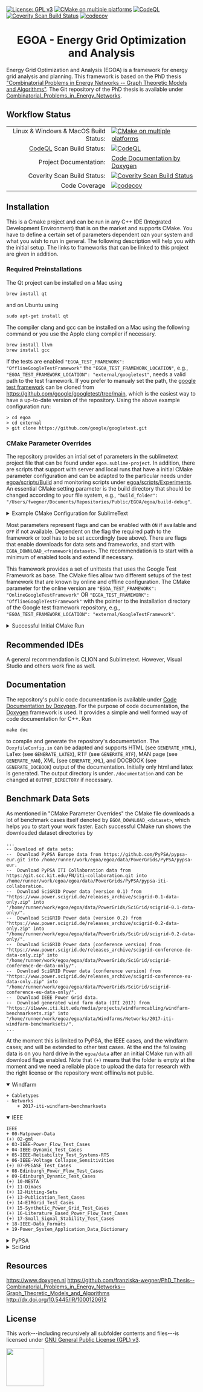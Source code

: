 [![License: GPL v3](https://img.shields.io/badge/License-GPL%20v3-blue.svg)](http://www.gnu.org/licenses/gpl-3.0)   [![CMake on multiple platforms](https://github.com/franziska-wegner/egoa/actions/workflows/cmake-multi-platform.yml/badge.svg?branch=master)](https://github.com/franziska-wegner/egoa/actions/workflows/cmake-multi-platform.yml)   [![CodeQL](https://github.com/franziska-wegner/egoa/actions/workflows/codeql.yml/badge.svg?branch=master)](https://github.com/franziska-wegner/egoa/actions/workflows/codeql.yml) <a href="https://scan.coverity.com/projects/franziska-wegner-egoa"><img alt="Coverity Scan Build Status" src="https://scan.coverity.com/projects/29511/badge.svg"/></a>   [![codecov](https://codecov.io/gh/franziska-wegner/egoa/graph/badge.svg?token=OL0N2WXV4I)](https://codecov.io/gh/franziska-wegner/egoa)
<h1 align="center">EGOA - Energy Grid Optimization and Analysis</h1>

Energy Grid Optimization and Analysis (EGOA) is a framework for energy grid analysis and planning. This framework is based on the PhD thesis <a href="http://dx.doi.org/10.5445/IR/1000120612">"Combinatorial Problems in Energy Networks -- Graph Theoretic Models and Algorithms"</a>. The Git repository of the PhD thesis is available under <a href="https://github.com/franziska-wegner/PhD_Thesis--Combinatorial_Problems_in_Energy_Networks--Graph_Theoretic_Models_and_Algorithms">Combinatorial_Problems_in_Energy_Networks</a>. 

<h2>Workflow Status</h2>

|  |  |
|-----:|-----------|
| Linux & Windows & MacOS Build Status: | [![CMake on multiple platforms](https://github.com/franziska-wegner/egoa/actions/workflows/cmake-multi-platform.yml/badge.svg?branch=master)](https://github.com/franziska-wegner/egoa/actions/workflows/cmake-multi-platform.yml)|
| [CodeQL](https://codeql.github.com) Scan Build Status: | [![CodeQL](https://github.com/franziska-wegner/egoa/actions/workflows/codeql.yml/badge.svg?branch=master)](https://github.com/franziska-wegner/egoa/actions/workflows/codeql.yml) |
| Project Documentation: | [Code Documentation by Doxygen](https://franziska-wegner.github.io/egoa) |
| Coverity Scan Build Status: | <a href="https://scan.coverity.com/projects/franziska-wegner-egoa"><img alt="Coverity Scan Build Status" src="https://scan.coverity.com/projects/29511/badge.svg"/></a> |
| Code Coverage | [![codecov](https://codecov.io/gh/franziska-wegner/egoa/graph/badge.svg?token=OL0N2WXV4I)](https://codecov.io/gh/franziska-wegner/egoa) |

<h2>Installation</h2>

This is a Cmake project and can be run in any C++ IDE (Integrated Development Environment) that is on the market and supports CMake. You have to define a certain set of parameters dependent ozn your system and what you wish to run in general. The following description will help you with the initial setup. The links to frameworks that can be linked to this project are given in addition.

<h3>Required Preinstallations</h3>

The Qt project can be installed on a Mac using

```
brew install qt
```

and on Ubuntu using 

```
sudo apt-get install qt
```

The compiler clang and gcc can be installed on a Mac using the following command or you use the Apple clang compiler if necessary. 

```
brew install llvm
brew install gcc
```

If the tests are enabled `"EGOA_TEST_FRAMEWORK": "OfflineGoogleTestFramework"` the `"EGOA_TEST_FRAMEWORK_LOCATION"`, e.g., `"EGOA_TEST_FRAMEWORK_LOCATION": "external/googletest"`, needs a valid path to the test framework. If you prefer to manualy set the path, the <a href="https://github.com/google/googletest/tree/main">google test framework</a> can be cloned from https://github.com/google/googletest/tree/main, which is the easiest way to have a up-to-date version of the repository. Using the above example configuration run:

```
> cd egoa
> cd external
> git clone https://github.com/google/googletest.git
```

<h3>CMake Parameter Overrides</h3>

The repository provides an intial set of parameters in the sublimetext project file that can be found under `egoa.sublime-project`. In addition, there are scripts that support with server and local runs that have a initial CMake parameter configuration and can be adapted to the particular needs under [egoa/scripts/Build](https://github.com/franziska-wegner/egoa/tree/master/scripts/Build) and monitoring scripts under [egoa/scripts/Experiments](https://github.com/franziska-wegner/egoa/tree/master/scripts/Experiments).
An essential CMake setting parameter is the build directory that should be changed according to your file system, e.g., `"build_folder": "/Users/fwegner/Documents/Repositories/Public/EGOA/egoa/build-debug"`. 

<details>
<summary>Example CMake Configuration for SublimeText</summary>

```
"cmake": {
    "build_folder": "/Users/fwegner/Documents/Repositories/Public/EGOA/build-debug",
    "command_line_overrides": {
        "Boost_NO_SYSTEM_PATHS": "TRUE",
        "EGOA_BUILD_TYPE": "Debug",
        "EGOA_DOWNLOAD_CPPAD": "OFF",
        "EGOA_DOWNLOAD_EIGEN": "OFF",
        "EGOA_DOWNLOAD_GOOGLE_TEST_FRAMEWORK": "OFF",
        "EGOA_DOWNLOAD_IEEE": "ON",
        "EGOA_DOWNLOAD_PYPSA_EUR": "ON",
        "EGOA_DOWNLOAD_PYPSA_ITI_COLLABORATION": "ON",
        "EGOA_DOWNLOAD_SCIGRID": "ON",
        "EGOA_DOWNLOAD_WINDFARM": "ON",
        "EGOA_ENABLE_ASSERTION": "ON",
        "EGOA_ENABLE_BONMIN": "OFF",
        "EGOA_ENABLE_BOOST": "OFF",
        "EGOA_ENABLE_CPLEX": "OFF",
        "EGOA_ENABLE_DOCUMENTATION": "ON",
        "EGOA_ENABLE_EXCEPTION_HANDLING": "ON",
        "EGOA_ENABLE_GUROBI": "OFF",
        "EGOA_ENABLE_IPOPT": "OFF",
        "EGOA_ENABLE_OGDF": "OFF",
        "EGOA_ENABLE_OPENMP": "OFF",
        "EGOA_ENABLE_TESTS": "ON",
        "EGOA_ENABLE_VERBOSE_MAKEFILE": "ON",
        "EGOA_PEDANTIC_AS_ERRORS": "OFF",
        "EGOA_PEDANTIC_MODE": "ON",
        "EGOA_TEST_FRAMEWORK": "OnlineGoogleTestFramework",
        "EGOA_TEST_FRAMEWORK_LOCATION": "external/GoogleTestFramework",
        "EGOA_THREAD_LIMIT": "0",
        "EGOA_WARNINGS_AS_ERRORS": "ON",
        "Boost_DIRECTORIES": "/opt/homebrew/opt/boost/",
        "BONMIN_ROOT_DIR": "/Users/fwegner/Documents/Repositories/Public/EGOA/external_libraries/Bonming-1.8/build",
        "CMAKE_CXX_COMPILER": "/opt/homebrew/opt/llvm/bin/clang++",
        "CMAKE_C_COMPILER": "/opt/homebrew/opt/llvm/bin/clang",
        "COIN_INCLUDE_DIR": "/Users/fwegner/Documents/Repositories/Public/EGOA/external_libraries/ogdf-debug/include",
        "COIN_LIBRARY_DIR": "/Users/fwegner/Documents/Repositories/Public/EGOA/external_libraries/ogdf-debug",
        "CPLEX_HOME": "/Applications/CPLEX_Studio128",
        "GUROBI_ROOT_DIR": "/Library/gurobi800/mac64/",
        "OGDF_AUTOGEN_INCLUDE_DIR": "/Users/fwegner/Documents/Repositories/Public/EGOA/external_libraries/ogdf-debug/include",
        "OGDF_INCLUDE_DIR": "/Users/fwegner/Documents/Repositories/Public/EGOA/external_libraries/ogdf20170723-debug/include",
        "OGDF_LIBRARY_DIR": "/Users/fwegner/Documents/Repositories/Public/EGOA/external_libraries/ogdf-debug",
        "OPENMP_INCLUDES": "/opt/homebrew/opt/llvm/include",
        "OPENMP_LIBRARIES": "/opt/homebrew/opt/llvm/lib",
    },
}
```

</details>

Most parameters represent flags and can be enabled with `ON` if available and `OFF` if not available. Dependent on the flag the required path to the framework or tool has to be set accordingly (see above). There are flags that enable downloads for data sets and frameworks, and start with `EGOA_DOWNLOAD_<framework|dataset>`. The recommendation is to start with a minimum of enabled tools and extend if necessary.

This framework provides a set of unittests that uses the Google Test Framework as base. The CMake files allow two different setups of the test framework that are known by online and offline configuration. The CMake parameter for the online version are `"EGOA_TEST_FRAMEWORK": "OnlineGoogleTestFramework"` OR `"EGOA_TEST_FRAMEWORK": "OfflineGoogleTestFramework"` with the pointer to the installation directory of the Google test framework repository, e.g., `"EGOA_TEST_FRAMEWORK_LOCATION": "external/GoogleTestFramework"`. 

<details>
<summary>Successful Initial CMake Run</summary>

```
-- 
-- /Users/fwegner/Documents/Repositories/Public/EGOA/egoa
-- 
-- /Users/fwegner/Documents/Repositories/Public/EGOA/egoa/build-debug
-- Set OpenMP variables
--  OMP_WAIT_POLICY:      ACTIVE
--  OMP_STACKSIZE:      
--  OMP_SCHEDULE:       
--  OMP_PROC_BIND:        TRUE
--  OMP_THREAD_LIMIT:     0
--  Number of processors:   8
--  OMP_NUM_THREADS:      8
-- 
--  Compiler extra flags:      -pedantic -Werror  -Wall -Wextra -Wunused-result -Wno-error=unused-but-set-variable -Wno-error=conversion -Wshadow -Wno-error=zero-length-array 
-- 
-- Download of data sets:
--  Download PyPSA Europe data from https://github.com/PyPSA/pypsa-eur.git into /Users/fwegner/Documents/Repositories/Public/EGOA/egoa/data/PowerGrids/PyPSA/pypsa-eur.
--  Download PyPSA ITI Collaboration data from https://git.scc.kit.edu/FN/iti-collaboration.git into /Users/fwegner/Documents/Repositories/Public/EGOA/egoa/data/PowerGrids/PyPSA/pypsa-iti-collaboration.
--  Download IEEE Power Grid data.
-- 
-- Looking for Qt6
-- Could NOT find WrapVulkanHeaders (missing: Vulkan_INCLUDE_DIR) 
-- Could NOT find WrapVulkanHeaders (missing: Vulkan_INCLUDE_DIR) 
--  Found Qt6 Core module in "/opt/homebrew/lib/QtCore.framework/Versions/A/QtCore" 
--  Found Qt6 Quick module in "/opt/homebrew/lib/QtQuick.framework/Versions/A/QtQuick" 
--  Found Qt6 Widgets module in "/opt/homebrew/lib/QtWidgets.framework/Versions/A/QtWidgets" 
--  Found Qt6 Concurrent module in "/opt/homebrew/lib/QtConcurrent.framework/Versions/A/QtConcurrent" 
SRC=/Users/fwegner/Documents/Repositories/Public/EGOA/egoa and Binary=/Users/fwegner/Documents/Repositories/Public/EGOA/egoa/build-debug
--  Doxygen:      /opt/homebrew/bin/doxygen
-- Google Test Framework
--  EGOA_ENABLE_TESTS:      ON
-- 
-- Neither OGDF nor COIN include directory and library are added to the project.
-- 
-- Compiler:
--  CMAKE_C_COMPILER:   /opt/homebrew/opt/llvm/bin/clang
--  CMAKE_CXX_COMPILER:   /opt/homebrew/opt/llvm/bin/clang++
--  make VERBOSE = 1? :   TRUE
-- 
-- Other important targets:
--  qt6:        add libraries of QT6
--  doc:        build doxygen documentation
--  EGOA Exceptions:    ON
--  EGOA Assertions:    ON
-- 
-- Build type is set to:    Debug
-- Build files have been written to:  /Users/fwegner/Documents/Repositories/Public/EGOA/egoa/build-debug
-- Runtime output directory:    /Users/fwegner/Documents/Repositories/Public/EGOA/egoa/build-debug/bin
-- Archive output directory:    /Users/fwegner/Documents/Repositories/Public/EGOA/egoa/build-debug/lib
-- Library output directory:    /Users/fwegner/Documents/Repositories/Public/EGOA/egoa/build-debug/lib
-- 
-- Configuring done (3.2s)
-- Generating done (0.1s)
-- Build files have been written to: /Users/fwegner/Documents/Repositories/Public/EGOA/egoa/build-debug
[Finished in 3.4s]
```
</details>


<h2>Recommended IDEs</h2>

A general recommendation is CLION and Sublimetext. However, Visual Studio and others work fine as well.

<h2>Documentation</h2>

The repository's public code documentation is available under [Code Documentation by Doxygen](https://franziska-wegner.github.io/egoa). For the purpose of code documentation, the <a href="https://www.doxygen.nl">Doxygen</a> framework is used. It provides a simple and well formed way of code documentation for C++. Run 

    make doc

to compile and generate the repository's documentation. The `DoxyfileConfig.in` can be adapted and supports HTML (see `GENERATE_HTML`), LaTex (see `GENERATE_LATEX`), RTF (see `GENERATE_RTF`), MAN page (see `GENERATE_MAN`), XML (see `GENERATE_XML`), and DOCBOOK (see `GENERATE_DOCBOOK`) output of the documentation. Initially only html and latex is generated. The output directory is under`./documentation` and can be changed at `OUTPUT_DIRECTORY` if necessary.

<h2>Benchmark Data Sets</h2>

As mentioned in "CMake Parameter Overrides" the CMake file downloads a lot of benchmark cases itself denoted by `EGOA_DOWNLOAD_<dataset>`, which helps you to start your work faster. Each successful CMake run shows the downloaded dataset directories by

```
...
-- Download of data sets:
--  Download PyPSA Europe data from https://github.com/PyPSA/pypsa-eur.git into /home/runner/work/egoa/egoa/data/PowerGrids/PyPSA/pypsa-eur.
--  Download PyPSA ITI Collaboration data from https:/git.scc.kit.edu/FN/iti-collaboration.git into /home/runner/work/egoa/egoa/data/PowerGrids/PyPSA/pypsa-iti-collaboration.
--  Download SciGRID Power data (version 0.1) from "https://www.power.scigrid.de/releases_archive/scigrid-0.1-data-only.zip" into '/home/runner/work/egoa/egoa/data/PowerGrids/SciGrid/scigrid-0.1-data-only/".
--  Download SciGRID Power data (version 0.2) from "https://www.power.scigrid.de/releases_archive/scigrid-0.2-data-only.zip" into "/home/runner/work/egoa/egoa/data/PowerGrids/SciGrid/scigrid-0.2-data-only/".
--  Download SciGRID Power data (conference version) from "https://www.power.scigrid.de/releases_archive/scigrid-conference-de-data-only.zip" into "/home/runner/work/egoa/egoa/data/PowerGrids/SciGrid/scigrid-conference-de-data-only/".
--  Download SciGRID Power data (conference version) from "https://www.power.scigrid.de/releases_archive/scigrid-conference-eu-data-only.zip" into "/home/runner/work/egoa/egoa/data/PowerGrids/SciGrid/scigrid-conference-eu-data-only/".
--  Download IEEE Power Grid data.
--  Download generated wind farm data (ITI 2017) from "https://i1wwww.iti.kit.edu/media/projects/windfarmcabling/windfarm-benchmarksets.zip" into "/home/runner/work/egoa/egoa/data/Windfarms/Networks/2017-iti-windfarm-benchmarksets/".
...
```

At the moment this is limited to PyPSA, the IEEE cases, and the windfarm cases; and will be extended to other test cases. At the end the following data is on you hard drive in the `egoa/data` after an initial CMake run with all download flags enabled. Note that `(+)` means that the folder is empty at the moment and we need a reliable place to upload the data for research with the right license or the repository went offline/is not public.

<details open>
<summary>Windfarm</summary>

```
+ Cabletypes
- Networks
    + 2017-iti-windfarm-benchmarksets
```

</details>

<details open>
<summary>IEEE</summary>

```
IEEE
+ 00-Matpower-Data
(+) 02-gml 
+ 03-IEEE-Power_Flow_Test_Cases
+ 04-IEEE-Dynamic_Test_Cases
+ 05-IEEE-Reliability_Test_Systems-RTS
+ 06-IEEE-Voltage Collapse_Sensitivities
(+) 07-PEGASE_Test_Cases
+ 08-Edinburgh_Power_Flow_Test_Cases
+ 09-Edinburgh_Dynamic_Test_Cases
(+) 10-NESTA
(+) 11-Dimacs
(+) 12-Hitting-Sets
(+) 13-Publication_Test_Cases
(+) 14-EIRGrid_Test_Cases
(+) 15-Synthetic_Power_Grid_Test_Cases
(+) 16-Literature_Based_Power_Flow_Test_Cases
(+) 17-Small_Signal_Stability_Test_Cases
+ 18-IEEE-Data_Formats
+ 19-Power_System_Application_Data_Dictionary
```

</details>

<details>
<summary>PyPSA</summary>

```
- pypsa-eur
  - data
    - entsoegridkit
      • buses.csv
      • converters.csv
      • generators.csv
      • lines.csv
      • links.csv
      • transformers.csv
    - existing_infrastructure
      • existing_heating_raw.csv
      • offwind_capacity_IRENA.csv
      • onwind_capacity_IRENA.csv
      • solar_capacity_IRENA.csv
    - retro
      • comparative_level_investment.csv
      • data_building_stock.csv
      • electricity_taxes_eu.csv
      • floor_area_missing.csv
      • retro_cost_germany.csv
      • u_values_poland.csv
      • window_assumptions.csv
    • agg_p_nom_minmax.csv
    • attributed_ports.json
    • custom_powerplants.csv
    • district_heat_share.csv
    • eia_hydro_annual_generation.csv
    • geth2015_hydro_capacities.csv
    • heat_load_profile.csv
    • heat_load_profile_BDEW.csv
    • heat_load_profile_DK_AdamJensen.csv
    • hydrogen_salt_cavern_potentials.csv
    • links_p_nom.csv
    • links_tyndp.csv
    • nuclear_p_max_pu.csv
    • parameter_corrections.yaml
    • unit_commitment.csv
    • urban_percent.csv
- pypsa-iti-collaboration
+ elec_s1024_AT
+ elec_s1024_BE
+ elec_s1024_BG
+ elec_s1024_CH
+ elec_s1024_CZ
+ elec_s1024_DK
+ elec_s1024_HR
+ elec_s1024_HU
+ elec_s1024_IE
+ elec_s1024_NL
+ elec_s1024_NO
+ elec_s1024_PL
+ elec_s1024_PT
+ elec_s1024_RO
+ elec_s1024_SE
+ elec_s1024_SI
+ elec_s1024_SK
```

</details>

<details>
<summary>SciGrid</summary>

```
+ scigrid-0.1-data-only
+ scigrid-0.2-data-only
+ scigrid-conference-de-data-only
+ scigrid-conference-eu-data-only
```

</details>

<h2>Resources</h2>

https://www.doxygen.nl
https://github.com/franziska-wegner/PhD_Thesis--Combinatorial_Problems_in_Energy_Networks--Graph_Theoretic_Models_and_Algorithms
http://dx.doi.org/10.5445/IR/1000120612

<h2>License</h2>

This work---including recursively all subfolder contents and files---is licensed under <a href="https://www.gnu.org/licenses/gpl-3.0.html">GNU General Public License (GPL) v3</a>.

<img src="https://upload.wikimedia.org/wikipedia/commons/thumb/9/93/GPLv3_Logo.svg/2880px-GPLv3_Logo.svg.png" width="100" />
